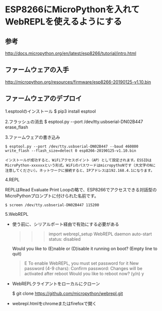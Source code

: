 # ESP8266にMicroPythonを入れてWebREPLを使えるようにする

## 参考

http://docs.micropython.org/en/latest/esp8266/tutorial/intro.html

## ファームウェアの入手

http://micropython.org/resources/firmware/esp8266-20190125-v1.10.bin

## ファームウェアのデプロイ

1.esptoolのインストール
    $ pip3 install esptool

2.フラッシュの消去
    $ esptool.py --port /dev/tty.usbserial-DN02B447 erase_flash

3.ファームウェアの書き込み

    $ esptool.py --port /dev/tty.usbserial-DN02B447 --baud 460800 write_flash --flash_size=detect 0 esp8266-20190125-v1.10.bin

    インストールが成功すると、WiFiアクセスポイント（AP）として設定されます。ESSIDはMicroPython-xxxxxxという形式。WiFiのパスワードはmicropythoNです（大文字のNに注意してください）。ネットワークに接続すると、IPアドレスは192.168.4.1になります。

4.REPL

REPLはRead Evaluate Print Loopの略で、ESP8266でアクセスできる対話型のMicroPythonプロンプトに付けられた名前です。

    $ screen /dev/tty.usbserial-DN02B447 115200


5.WebREPL

- 使う前に、シリアルポート経由で有効にする必要がある

    >>> import webrepl_setup
    WebREPL daemon auto-start status: disabled

    Would you like to (E)nable or (D)isable it running on boot?
    (Empty line to quit)
    > E
    To enable WebREPL, you must set password for it
    New password (4-9 chars):<your password>
    Confirm password: <your password>
    Changes will be activated after reboot
    Would you like to reboot now? (y/n)
    y

- WebREPLクライアントをローカルにクローン

    $ git clone https://github.com/micropython/webrepl.git

- webrepl.htmlをchromeまたはfirefoxで開く

